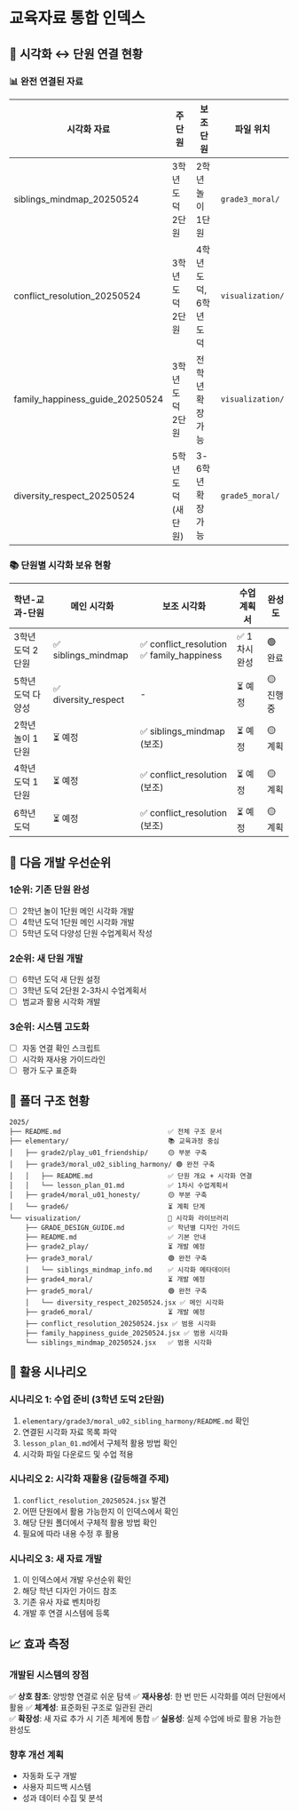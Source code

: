 # 교육자료 통합 인덱스

## 🔗 시각화 ↔ 단원 연결 현황

### 📊 완전 연결된 자료
| 시각화 자료 | 주 단원 | 보조 단원 | 파일 위치 |
|-------------|---------|-----------|-----------|
| siblings_mindmap_20250524 | 3학년 도덕 2단원 | 2학년 놀이 1단원 | `grade3_moral/` |
| conflict_resolution_20250524 | 3학년 도덕 2단원 | 4학년 도덕, 6학년 도덕 | `visualization/` |
| family_happiness_guide_20250524 | 3학년 도덕 2단원 | 전 학년 확장 가능 | `visualization/` |
| diversity_respect_20250524 | 5학년 도덕 (새 단원) | 3-6학년 확장 가능 | `grade5_moral/` |

### 📚 단원별 시각화 보유 현황
| 학년-교과-단원 | 메인 시각화 | 보조 시각화 | 수업계획서 | 완성도 |
|----------------|-------------|-------------|------------|---------|
| 3학년 도덕 2단원 | ✅ siblings_mindmap | ✅ conflict_resolution<br>✅ family_happiness | ✅ 1차시 완성 | 🟢 완료 |
| 5학년 도덕 다양성 | ✅ diversity_respect | - | ⏳ 예정 | 🟡 진행중 |
| 2학년 놀이 1단원 | ⏳ 예정 | ✅ siblings_mindmap (보조) | ⏳ 예정 | 🟡 계획 |
| 4학년 도덕 1단원 | ⏳ 예정 | ✅ conflict_resolution (보조) | ⏳ 예정 | 🟡 계획 |
| 6학년 도덕 | ⏳ 예정 | ✅ conflict_resolution (보조) | ⏳ 예정 | 🟡 계획 |

## 🎯 다음 개발 우선순위

### 1순위: 기존 단원 완성
- [ ] 2학년 놀이 1단원 메인 시각화 개발
- [ ] 4학년 도덕 1단원 메인 시각화 개발  
- [ ] 5학년 도덕 다양성 단원 수업계획서 작성

### 2순위: 새 단원 개발
- [ ] 6학년 도덕 새 단원 설정
- [ ] 3학년 도덕 2단원 2-3차시 수업계획서
- [ ] 범교과 활용 시각화 개발

### 3순위: 시스템 고도화
- [ ] 자동 연결 확인 스크립트
- [ ] 시각화 재사용 가이드라인
- [ ] 평가 도구 표준화

## 📁 폴더 구조 현황

```
2025/
├── README.md                           ✅ 전체 구조 문서
├── elementary/                         📚 교육과정 중심
│   ├── grade2/play_u01_friendship/     🟡 부분 구축
│   ├── grade3/moral_u02_sibling_harmony/ 🟢 완전 구축
│   │   ├── README.md                   ✅ 단원 개요 + 시각화 연결
│   │   └── lesson_plan_01.md           ✅ 1차시 수업계획서
│   ├── grade4/moral_u01_honesty/       🟡 부분 구축
│   └── grade6/                         ⏳ 계획 단계
└── visualization/                      🎨 시각화 라이브러리
    ├── GRADE_DESIGN_GUIDE.md           ✅ 학년별 디자인 가이드
    ├── README.md                       ✅ 기본 안내
    ├── grade2_play/                    ⏳ 개발 예정
    ├── grade3_moral/                   🟢 완전 구축
    │   └── siblings_mindmap_info.md    ✅ 시각화 메타데이터
    ├── grade4_moral/                   ⏳ 개발 예정
    ├── grade5_moral/                   🟢 완전 구축
    │   └── diversity_respect_20250524.jsx ✅ 메인 시각화
    ├── grade6_moral/                   ⏳ 개발 예정
    ├── conflict_resolution_20250524.jsx ✅ 범용 시각화
    ├── family_happiness_guide_20250524.jsx ✅ 범용 시각화
    └── siblings_mindmap_20250524.jsx   ✅ 범용 시각화
```

## 🚀 활용 시나리오

### 시나리오 1: 수업 준비 (3학년 도덕 2단원)
1. `elementary/grade3/moral_u02_sibling_harmony/README.md` 확인
2. 연결된 시각화 자료 목록 파악
3. `lesson_plan_01.md`에서 구체적 활용 방법 확인
4. 시각화 파일 다운로드 및 수업 적용

### 시나리오 2: 시각화 재활용 (갈등해결 주제)
1. `conflict_resolution_20250524.jsx` 발견
2. 어떤 단원에서 활용 가능한지 이 인덱스에서 확인
3. 해당 단원 폴더에서 구체적 활용 방법 확인
4. 필요에 따라 내용 수정 후 활용

### 시나리오 3: 새 자료 개발
1. 이 인덱스에서 개발 우선순위 확인
2. 해당 학년 디자인 가이드 참조
3. 기존 유사 자료 벤치마킹
4. 개발 후 연결 시스템에 등록

## 📈 효과 측정

### 개발된 시스템의 장점
✅ **상호 참조**: 양방향 연결로 쉬운 탐색
✅ **재사용성**: 한 번 만든 시각화를 여러 단원에서 활용
✅ **체계성**: 표준화된 구조로 일관된 관리  
✅ **확장성**: 새 자료 추가 시 기존 체계에 통합
✅ **실용성**: 실제 수업에 바로 활용 가능한 완성도

### 향후 개선 계획
- 자동화 도구 개발
- 사용자 피드백 시스템
- 성과 데이터 수집 및 분석